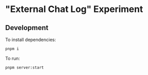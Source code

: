 # "External Chat Log" Experiment

## Development
To install dependencies:
```bash
pnpm i
```

To run:
```bash
pnpm server:start
```
